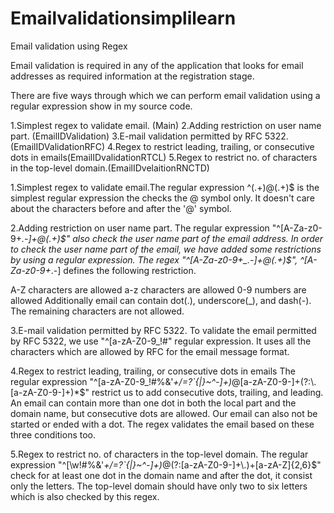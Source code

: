 # Emailvalidationsimplilearn

Email validation using Regex

Email validation is required in any of the application that looks for email addresses as required information at the registration stage.

There are five ways through which we can perform email validation using a regular expression show in my source code.

1.Simplest regex to validate email. (Main)
2.Adding restriction on user name part. (EmailIDValidation)
3.E-mail validation permitted by RFC 5322.(EmailIDValidationRFC)
4.Regex to restrict leading, trailing, or consecutive dots in emails(EmailIDvalidationRTCL)
5.Regex to restrict no. of characters in the top-level domain.(EmailIDvelaitionRNCTD)


1.Simplest regex to validate email.The regular expression ^(.+)@(.+)$ is the simplest regular expression the checks the @ symbol only.
 It doesn't care about the characters before and after the '@' symbol.

 2.Adding restriction on user name part.
 The regular expression "^[A-Za-z0-9+_.-]+@(.+)$" also check the user name part of the email address.
 In order to check the user name part of the email, we have added some restrictions by using a regular expression.
 The regex "^[A-Za-z0-9+_.-]+@(.+)$", ^[A-Za-z0-9+_.-] defines the following restriction.

 A-Z characters are allowed
 a-z characters are allowed
 0-9 numbers are allowed
 Additionally email can contain dot(.), underscore(_), and dash(-).
 The remaining characters are not allowed.

 3.E-mail validation permitted by RFC 5322.
 To validate the email permitted by RFC 5322, we use "^[a-zA-Z0-9_!#$%&'*+/=?`{|}~^.-]+@[a-zA-Z0-9.-]+$" regular expression.
 It uses all the characters which are allowed by RFC for the email message format.

 4.Regex to restrict leading, trailing, or consecutive dots in emails
 The regular expression "^[a-zA-Z0-9_!#$%&'*+/=?`{|}~^-]+(?:\\.[a-zA-Z0-9_!#$%&'*+/=?`{|}~^-]+)*@[a-zA-Z0-9-]+(?:\\.[a-zA-Z0-9-]+)*$"
  restrict us to add consecutive dots, trailing, and leading.
 An email can contain more than one dot in both the local part and the domain name, but consecutive dots are allowed.
 Our email can also not be started or ended with a dot. The regex validates the email based on these three conditions too.

 5.Regex to restrict no. of characters in the top-level domain.
 The regular expression "^[\\w!#$%&'*+/=?`{|}~^-]+(?:\\.[\\w!#$%&'*+/=?`{|}~^-]+)*@(?:[a-zA-Z0-9-]+\\.)+[a-zA-Z]{2,6}$"
  check for at least one dot in the domain name and after the dot, it consist only the letters.
 The top-level domain should have only two to six letters which is also checked by this regex.
